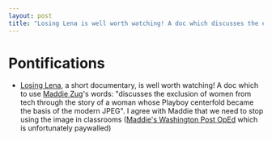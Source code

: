 ```yaml
---
layout: post
title: "Losing Lena is well worth watching! A doc which discusses the exclusion of women from tech through the story of a woman whose Playboy centerfold became the basis of the modern JPEG "
---
```


# Pontifications

* [Losing Lena](https://www.losinglena.com/), a short documentary,  is well worth watching! A doc which to use [Maddie Zug](https://maddiezug.com/)'s words: "discusses the exclusion of women from tech through the story of a woman whose Playboy centerfold became the basis of the modern JPEG". I agree with Maddie that we need to stop using the image in classrooms ([Maddie's Washington Post OpEd](https://www.washingtonpost.com/opinions/a-playboy-centerfold-does-not-belong-in-tj-classrooms/2015/04/24/76e87fa4-e47a-11e4-81ea-0649268f729e_story.html) which is unfortunately paywalled)
